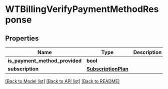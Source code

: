 # WTBillingVerifyPaymentMethodResponse


## Properties
Name | Type | Description | Notes
------------ | ------------- | ------------- | -------------
**is_payment_method_provided** | **bool** |  | 
**subscription** | [**SubscriptionPlan**](SubscriptionPlan.md) |  | 

[[Back to Model list]](../README.md#documentation-for-models) [[Back to API list]](../README.md#documentation-for-api-endpoints) [[Back to README]](../README.md)


